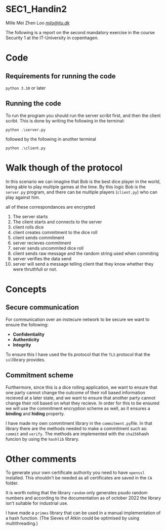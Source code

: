 # SEC1_Handin2

Mille Mei Zhen Loo *milo@itu.dk*

The following is a report on the second mandatory exercise in the course Security 1 at the IT-University in copenhagen.

# Code

## Requirements for running the code
`python 3.10` or later

## Running the code
To run the program you should run the server scribt first, and then the client scribt. This is done by writing the following in the terminal:
```
python .\server.py 
``` 

followed by the following in another terminal
```
python .\client.py
```

# Walk though of the protocol

In this scenario we can imagine that Bob is the best dice player in the world, being able to play multiple games at the time. By this logic Bob is the `server.py` program, and there can be multiple players (`client.py`) who can play against him.

all of these correspondances are encrypted

1. The server starts
2. The client starts and connects to the server
3. client rolls dice
4. client creates commitment to the dice roll
5. client sends commitment
6. server recieves commitment
7. server sends uncommited dice roll
8. client sends raw message and the random string used when commiting
9. server verifies the data send
10. server will send a message telling client that they know whether they were thruthfull or not.
 
# Concepts

## Secure communication
For communication over an instecure network to be secure we want to ensure the following:
- **Confidentiality**
- **Authenticity**
- **Integrity**

To ensure this I have used the tls protocol that the `TLS` protocol that the `ssl`library provides.

## Commitment scheme
Furthermore, since this is a dice rolling application, we want to ensure that one party cannot change the outcome of their roll based information recieved at a later state, and we want to ensure that another party cannot change their roll based on what they recieve. In order for this to be ensured we will use the commitment encryption scheme as well, as it ensures a **binding** and **hiding** property.

I have made my own commitment library in the `commitment.py`file. In that library there are the methods needed to make a commitment such as: `commit` and `verify`. The methods are implemented with the `sha256`hash funcion by using the `hashlib` library.

# Other comments
To generate your own certificate authority you need to have `openssl` installed. This shouldn't be needed as all certificates are saved in the `CA` folder.

It is worth noting that the library `random` only generates psudo random numbers and according to the documentation as of october 2022 the library isn't suitable for industrial use.

I have made a `primes` library that can be used in a manual implementation of a hash function. (The Sieves of Atkin could be optimised by using multithreading.)